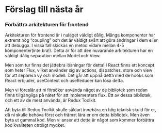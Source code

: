 # Förslag till nästa år

  
### Förbättra arkitekturen för frontend

Arkitekturen för frontend är i nuläget väldigt dålig. Många komponenter har extremt hög “coupling” och det är väldigt svårt att göra ändringar i dem eller att debugga. I vissa fall skickas en metod vidare mellan 4-5 komponenter(inte bra!). Detta är för att den nuvarande arkitekturen har en väldigt dålig separation mellan Model och View.
    

  

Men som tur finns det jättebra lösningar för detta! I React finns ett koncept som heter Flux, vilket använder sig av actions, dispatches, store och view för att separera vy och modell. Det går att uppnå detta med de hooks som React erbjuder, useContext och useReducer kan lösa detta.

  

Men vi föreslår att ni försöker använda något av de bibliotek som redan finns tillgängliga på nätet för att implementera flux. Ett av dessa bibliotek, och ett av de mest använda, är Redux Toolkit.

  

Att byta till Redux Toolkit skulle såklart innebära en hög teknisk skuld för er, då ni skulle behöva först och främst lära er om detta bibliotek. Men även byta ut gammal kod. Men vi anser att detta är något som kommer förbättra kod kvaliteten otroligt mycket.
